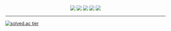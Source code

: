 <div align="center">
  <h1></h1>
</div>

<div align="center">
  <img src="https://img.shields.io/badge/C%2B%2B-00599C?style=flat-square&logo=C%2B%2B&logoColor=white"/></a>
  <img src="https://img.shields.io/badge/C-A8B9CC?style=flat-square&logo=C&logoColor=white"/></a>
  <img src="https://img.shields.io/badge/C Sharp-239120?style=flat-square&logo=C-Sharp&logoColor=white"/></a>
  <img src="https://img.shields.io/badge/Unity-000000?style=flat-square&logo=Unity&logoColor=white"/></a> 
  <img src="https://img.shields.io/badge/Codeforces-1F8ACB?style=flat-square&logo=Codeforces&logoColor=white"/></a>
</div>

---

[![solved.ac tier](http://mazassumnida.wtf/api/v2/generate_badge?boj=third1234)](https://solved.ac/third1234)
